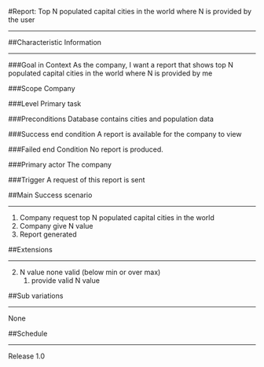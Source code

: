 #Report: Top N populated capital cities in the world where N is provided by the user

---
##Characteristic Information

---
###Goal in Context
As the company, I want a report that shows top N populated capital cities in the world where N is provided by me

###Scope
Company

###Level
Primary task

###Preconditions
Database contains cities and population data

###Success end condition
A report is available for the company to view

###Failed end Condition
No report is produced.

###Primary actor
The company

###Trigger
A request of this report is sent

##Main Success scenario

---
1. Company request top N populated capital cities in the world
2. Company give N value
3. Report generated

##Extensions

---
2. N value none valid (below min or over max)
    1. provide valid N value

##Sub variations

---
None

##Schedule

---
Release 1.0

